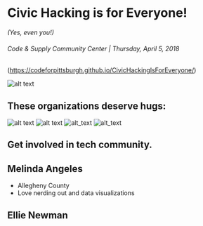 
<!-- .slide: data-state="normal" id="Title" data-menu-title="Title" -->

# Civic Hacking is for Everyone!
 *(Yes, even you!)*

###### Code & Supply Community Center | Thursday, April 5, 2018

(https://codeforpittsburgh.github.io/CivicHackingIsForEveryone/)

![alt text][qr]

[qr]: https://melynnduh.github.io/CivicHackingIsForEveryone/images/QR.png "link to the presentation"






<!-- .slide: data-state="normal" id="Logistics & Credits" data-menu-title="Before we begin..."-->

## These organizations deserve hugs:

![alt text][c&s]
![alt text][microsoft]
![alt_text][wprdc]
![alt_text][choolah]

[c&s]: https://codeandsupply.co/assets/cs_imprint_invert-3581b8ff929264b6f700740570bbba6f8bc4984593c841b08d47a66f4e20b30b.png "great partner and welcoming venue"
[microsoft]: http://globalaccessibilitynews.com/files/2013/02/Microsoft-Logo.jpg "wonderful sponsor"
[wprdc]: http://tools.wprdc.org/r/wprdc-dashboard/images/logo_in_gray.png "excellent sponsor"
[choolah]: https://www.cmu.edu/swartz-center-for-entrepreneurship/events/choolaah-grand-challenge/Choolaah-1.jpg "responsible for 'mmm's'"

## Get involved in tech community.


<!-- .slide: data-state="normal" id="Introductions" data-menu-title="Introductions" -->
## Melinda Angeles
* Allegheny County
* Love nerding out and data visualizations

## Ellie Newman
